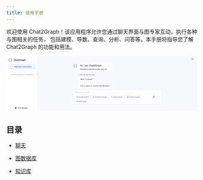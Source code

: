 ```yaml
---
title: 使用手册
---
```


欢迎使用 Chat2Graph！该应用程序允许您通过聊天界面与图专家互动，执行各种与图相关的任务，
包括建模、导数、查询、分析、问答等。本手册将指导您了解 Chat2Graph 的功能和用法。

![](../../asset/image/chat.png)

## 目录

* [聊天](chat.md)

* [图数据库](graphdb.md)

* [知识库](knowledgebase.md)

<!-- 其他模块文档可用时在此处添加链接 -->
<!--
### Agent
### DAL
### Env
### Memory
### Model
### Reasoner
### SDK
### Service
### Toolkit
### Workflow
-->

<!-- 插件文档可用时在此处添加链接 -->

